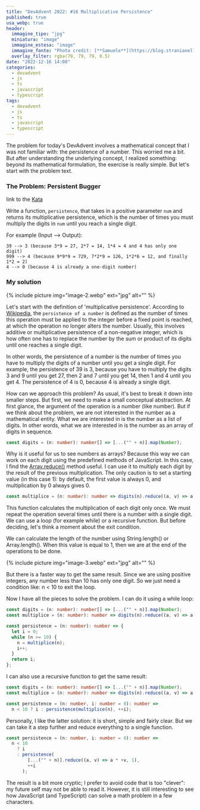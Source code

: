 ```yaml
---
title: "DevAdvent 2022: #16 Multiplicative Persistence"
published: true
usa_webp: true
header:
  immagine_tipo: "jpg"
  miniatura: "image"
  immagine_estesa: "image"
  immagine_fonte: "Photo credit: [**Samuele**](https://blog.stranianelli.com/)"
  overlay_filter: rgba(79, 79, 79, 0.5)
date: "2022-12-16 14:00"
categories:
  - devadvent
  - js
  - ts
  - javascript
  - typescript
tags:
  - devadvent
  - js
  - ts
  - javascript
  - typescript
---
```


The problem for today's DevAdvent involves a mathematical concept that I was not familiar with: the persistence of a number. This worried me a bit. But after understanding the underlying concept, I realized something: beyond its mathematical formulation, the exercise is really simple. But let's start with the problem text.

### The Problem: Persistent Bugger

link to the [Kata](https://www.codewars.com/kata/55bf01e5a717a0d57e0000ec)

Write a function, `persistence`, that takes in a positive parameter `num` and returns its multiplicative persistence, which is the number of times you must multiply the digits in `num` until you reach a single digit.

For example (Input --> Output):

```
39 --> 3 (because 3*9 = 27, 2*7 = 14, 1*4 = 4 and 4 has only one digit)
999 --> 4 (because 9*9*9 = 729, 7*2*9 = 126, 1*2*6 = 12, and finally 1*2 = 2)
4 --> 0 (because 4 is already a one-digit number)
```

### My solution

{% include picture img="image-2.webp" ext="jpg" alt="" %}

Let's start with the definition of 'multiplicative persistence'. According to [Wikipedia](https://en.wikipedia.org/wiki/Persistence_of_a_number), the `persistence of a number` is defined as the number of times this operation must be applied to the integer before a fixed point is reached, at which the operation no longer alters the number. Usually, this involves additive or multiplicative persistence of a non-negative integer, which is how often one has to replace the number by the sum or product of its digits until one reaches a single digit.

In other words, the persistence of a number is the number of times you have to multiply the digits of a number until you get a single digit. For example, the persistence of 39 is 3, because you have to multiply the digits 3 and 9 until you get 27, then 2 and 7 until you get 14, then 1 and 4 until you get 4. The persistence of 4 is 0, because 4 is already a single digit.

How can we approach this problem? As usual, it's best to break it down into smaller steps. But first, we need to make a small conceptual abstraction. At first glance, the argument of the operation is a number (like number). But if we think about the problem, we are not interested in the number as a mathematical entity. What we are interested in is the number as a list of digits. In other words, what we are interested in is the number as an array of digits in sequence.

```ts
const digits = (n: number): number[] => [...("" + n)].map(Number);
```

Why is it useful for us to see numbers as arrays? Because this way we can work on each digit using the predefined methods of JavaScript. In this case, I find the [Array.reduce()](https://developer.mozilla.org/en-US/docs/Web/JavaScript/Reference/Global_Objects/Array/reduce) method useful. I can use it to multiply each digit by the result of the previous multiplication. The only caution is to set a starting value (in this case 1): by default, the first value is always 0, and multiplication by 0 always gives 0.

```ts
const multiplice = (n: number): number => digits(n).reduce((a, v) => a * v, 1);
```

This function calculates the multiplication of each digit only once. We must repeat the operation several times until there is a number with a single digit. We can use a loop (for example while) or a recursive function. But before deciding, let's think a moment about the exit condition.

We can calculate the length of the number using String.length() or Array.length(). When this value is equal to 1, then we are at the end of the operations to be done.

{% include picture img="image-3.webp" ext="jpg" alt="" %}

But there is a faster way to get the same result. Since we are using positive integers, any number less than 10 has only one digit. So we just need a condition like: n < 10 to exit the loop.

Now I have all the pieces to solve the problem. I can do it using a while loop:

```ts
const digits = (n: number): number[] => [...("" + n)].map(Number);
const multiplice = (n: number): number => digits(n).reduce((a, v) => a * v, 1);

const persistence = (n: number): number => {
  let i = 0;
  while (n >= 10) {
    n = multiplice(n);
    i++;
  }
  return i;
};
```

I can also use a recursive function to get the same result:

```ts
const digits = (n: number): number[] => [...("" + n)].map(Number);
const multiplice = (n: number): number => digits(n).reduce((a, v) => a * v, 1);

const persistence = (n: number, i: number = 0): number =>
  n < 10 ? i : persistence(multiplice(n), ++i);
```

Personally, I like the latter solution: it is short, simple and fairly clear. But we can take it a step further and reduce everything to a single function.

```ts
const persistence = (n: number, i: number = 0): number =>
  n < 10
    ? i
    : persistence(
        [...("" + n)].reduce((a, v) => a * +v, 1),
        ++i
      );
```

The result is a bit more cryptic; I prefer to avoid code that is too "clever": my future self may not be able to read it. However, it is still interesting to see how JavaScript (and TypeScript) can solve a math problem in a few characters.
